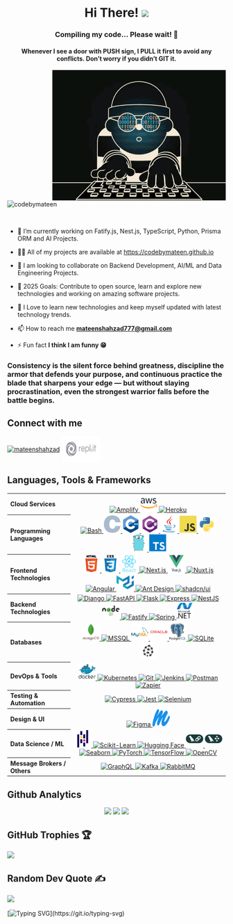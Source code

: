 <h1 align="center">Hi There! <img src="https://em-content.zobj.net/source/microsoft-teams/363/waving-hand_1f44b.png" width="40px"></h1>
<h3 align="center">Compiling my code... Please wait! 👀</h3>
<h4 align="center">Whenever I see a door with PUSH sign, I PULL it first to avoid any conflicts.  
Don’t worry if you didn’t GIT it.
</h4>
<!-- <img align="right" alt="Coding" width="400" src="https://media.tenor.com/rePDfDWO3XoAAAAd/hacking.gif"> -->
<img align="right" alt="Coding" width="400" src="https://raw.githubusercontent.com/CodeByMateen/CodeByMateen/main/images/hacking.gif">

<p align="left"> <img src="https://komarev.com/ghpvc/?username=codebymateen&label=Profile%20views&color=0e75b6&style=flat" alt="codebymateen" /> </p>

<p align="left"> <a href="https://twitter.com/" target="blank"><img src="https://img.shields.io/twitter/follow/?logo=twitter&style=for-the-badge" alt="" /></a> </p>

- 🔭 I’m currently working on Fatify.js, Nest.js, TypeScript, Python, Prisma ORM and AI Projects.

- 👨‍💻 All of my projects are available at <a href="https://codebymateen.github.io" target="_blank">https://codebymateen.github.io</a>

- 👯 I am looking to collaborate on Backend Development, AI/ML and Data Engineering Projects.

- 🥅 2025 Goals: Contribute to open source, learn and explore new technologies and working on amazing software projects.

- 📢 I Love to learn new technologies and keep myself updated with latest technology trends.

- 📫 How to reach me **mateenshahzad777@gmail.com**

- ⚡ Fun fact **I think I am funny 😁**

### Consistency is the silent force behind greatness, discipline the armor that defends your purpose, and continuous practice the blade that sharpens your edge — but without slaying procrastination, even the strongest warrior falls before the battle begins.

## Connect with me

<span align="left">
<a href="https://linkedin.com/in/mateenshahzad" target="blank"><img align="center" src="https://raw.githubusercontent.com/rahuldkjain/github-profile-readme-generator/master/src/images/icons/Social/linked-in-alt.svg" alt="mateenshahzad" height="30" width="40" /></a>
</span>
<span align="left">
<a href="https://replit.com/@CodeWithMateen" target="blank"><img align="center" src="https://raw.githubusercontent.com/CodeByMateen/CodeByMateen/main/images/replit.svg" alt="mateenshahzad" height="60" width="90" /></a>
</span>

## Languages, Tools & Frameworks

<table>
  <tr>
    <th align="left">Cloud Services</th>
    <td align="center">
      <div>
        <a href="https://aws.amazon.com/amplify/" target="_blank" rel="noreferrer" title="Amplify">
          <img src="https://docs.amplify.aws/assets/logo-dark.svg" alt="Amplify" width="40" height="40"/>
        </a>
        <a href="https://aws.amazon.com" target="_blank" rel="noreferrer" title="AWS">
          <img src="https://raw.githubusercontent.com/devicons/devicon/master/icons/amazonwebservices/amazonwebservices-original-wordmark.svg" alt="AWS" width="40" height="40"/>
        </a>
        <a href="https://heroku.com" target="_blank" rel="noreferrer" title="Heroku">
          <img src="https://www.vectorlogo.zone/logos/heroku/heroku-icon.svg" alt="Heroku" width="40" height="40"/>
        </a>
      </div>
    </td>
  </tr>
  <tr>
    <th align="left">Programming Languages</th>
    <td align="center">
      <div>
        <a href="https://www.gnu.org/software/bash/" target="_blank" rel="noreferrer" title="Bash">
          <img src="https://www.vectorlogo.zone/logos/gnu_bash/gnu_bash-icon.svg" alt="Bash" width="40" height="40"/>
        </a>
        <a href="https://www.cprogramming.com/" target="_blank" rel="noreferrer" title="C">
          <img src="https://raw.githubusercontent.com/devicons/devicon/master/icons/c/c-original.svg" alt="C" width="40" height="40"/>
        </a>
        <a href="https://www.w3schools.com/cpp/" target="_blank" rel="noreferrer" title="C++">
          <img src="https://raw.githubusercontent.com/devicons/devicon/master/icons/cplusplus/cplusplus-original.svg" alt="C++" width="40" height="40"/>
        </a>
        <a href="https://www.w3schools.com/cs/" target="_blank" rel="noreferrer" title="C#">
          <img src="https://raw.githubusercontent.com/devicons/devicon/master/icons/csharp/csharp-original.svg" alt="C#" width="40" height="40"/>
        </a>
        <a href="https://www.java.com" target="_blank" rel="noreferrer" title="Java">
          <img src="https://raw.githubusercontent.com/devicons/devicon/master/icons/java/java-original.svg" alt="Java" width="40" height="40"/>
        </a>
        <a href="https://developer.mozilla.org/en-US/docs/Web/JavaScript" target="_blank" rel="noreferrer" title="JavaScript">
          <img src="https://raw.githubusercontent.com/devicons/devicon/master/icons/javascript/javascript-original.svg" alt="JavaScript" width="40" height="40"/>
        </a>
        <a href="https://www.python.org" target="_blank" rel="noreferrer" title="Python">
          <img src="https://raw.githubusercontent.com/devicons/devicon/master/icons/python/python-original.svg" alt="Python" width="40" height="40"/>
        </a>
        <a href="https://golang.org" target="_blank" rel="noreferrer" title="Go">
          <img src="https://raw.githubusercontent.com/devicons/devicon/master/icons/go/go-original.svg" alt="Go" width="40" height="40"/>
        </a>
        <a href="https://www.typescriptlang.org/" target="_blank" rel="noreferrer" title="TypeScript">
          <img src="https://raw.githubusercontent.com/devicons/devicon/master/icons/typescript/typescript-original.svg" alt="TypeScript" width="40" height="40"/>
        </a>
      </div>
    </td>
  </tr>
  <tr>
    <th align="left">Frontend Technologies</th>
    <td align="center">
      <div>
        <a href="https://www.w3.org/html/" target="_blank" rel="noreferrer" title="HTML5">
          <img src="https://raw.githubusercontent.com/devicons/devicon/master/icons/html5/html5-original-wordmark.svg" alt="HTML5" width="40" height="40"/>
        </a>
        <a href="https://www.w3schools.com/css/" target="_blank" rel="noreferrer" title="CSS3">
          <img src="https://raw.githubusercontent.com/devicons/devicon/master/icons/css3/css3-original-wordmark.svg" alt="CSS3" width="40" height="40"/>
        </a>
        <a href="https://reactjs.org/" target="_blank" rel="noreferrer" title="React">
          <img src="https://raw.githubusercontent.com/devicons/devicon/master/icons/react/react-original-wordmark.svg" alt="React" width="40" height="40"/>
        </a>
        <a href="https://nextjs.org/" target="_blank" rel="noreferrer" title="Next.js">
          <img src="https://cdn.worldvectorlogo.com/logos/nextjs-2.svg" alt="Next.js" width="40" height="40"/>
        </a>
        <a href="https://vuejs.org/" target="_blank" rel="noreferrer" title="Vue.js">
          <img src="https://raw.githubusercontent.com/devicons/devicon/master/icons/vuejs/vuejs-original-wordmark.svg" alt="Vue.js" width="40" height="40"/>
        </a>
        <a href="https://nuxt.com/" target="_blank" rel="noreferrer" title="Nuxt.js">
          <img src="https://www.vectorlogo.zone/logos/nuxtjs/nuxtjs-icon.svg" alt="Nuxt.js" width="40" height="40"/>
        </a>
        <a href="https://angular.io" target="_blank" rel="noreferrer" title="Angular">
          <img src="https://angular.io/assets/images/logos/angular/angular.svg" alt="Angular" width="40" height="40"/>
        </a>
        <a href="https://mui.com/" target="_blank" rel="noreferrer" title="Material-UI">
          <img src="https://raw.githubusercontent.com/devicons/devicon/master/icons/materialui/materialui-original.svg" alt="Material-UI" width="40" height="40"/>
        </a>
        <a href="https://ant.design/" target="_blank" rel="noreferrer" title="Ant Design">
          <img src="https://gw.alipayobjects.com/zos/rmsportal/KDpgvguMpGfqaHPjicRK.svg" alt="Ant Design" width="40" height="40"/>
        </a>
        <a href="https://ui.shadcn.com/" target="_blank" rel="noreferrer" title="shadcn/ui">
          <img src="https://avatars.githubusercontent.com/u/124599?s=200&v=4" alt="shadcn/ui" width="40" height="40"/>
        </a>
      </div>
    </td>
  </tr>
  <tr>
    <th align="left">Backend Technologies</th>
    <td align="center">
      <div>
        <a href="https://www.djangoproject.com/" target="_blank" rel="noreferrer" title="Django">
          <img src="https://cdn.worldvectorlogo.com/logos/django.svg" alt="Django" width="40" height="40"/>
        </a>
        <a href="https://fastapi.tiangolo.com/" target="_blank" rel="noreferrer" title="FastAPI">
          <img src="https://fastapi.tiangolo.com/img/icon-white.svg" alt="FastAPI" width="40" height="40"/>
        </a>
        <a href="https://flask.palletsprojects.com/" target="_blank" rel="noreferrer" title="Flask">
          <img src="https://cdn.jsdelivr.net/gh/devicons/devicon/icons/flask/flask-original.svg" alt="Flask" width="40" height="40"/>
        </a>
        <a href="https://expressjs.com" target="_blank" rel="noreferrer" title="Express">
          <img src="https://cdn.jsdelivr.net/gh/devicons/devicon/icons/express/express-original.svg" alt="Express" width="40" height="40"/>
        </a>
        <a href="https://nestjs.com/" target="_blank" rel="noreferrer" title="NestJS">
          <img src="https://nestjs.com/img/logo-small.svg" alt="NestJS" width="40" height="40"/>
        </a>
        <a href="https://nodejs.org" target="_blank" rel="noreferrer" title="Node.js">
          <img src="https://raw.githubusercontent.com/devicons/devicon/master/icons/nodejs/nodejs-original-wordmark.svg" alt="NodeJS" width="40" height="40"/>
        </a>
        <a href="https://www.fastify.io/" target="_blank" rel="noreferrer" title="Fastify">
          <img src="https://www.vectorlogo.zone/logos/fastifyio/fastifyio-icon.svg" alt="Fastify" width="40" height="40"/>
        </a>
        <a href="https://spring.io/" target="_blank" rel="noreferrer" title="Spring">
          <img src="https://www.vectorlogo.zone/logos/springio/springio-icon.svg" alt="Spring" width="40" height="40"/>
        </a>
        <a href="https://dotnet.microsoft.com/" target="_blank" rel="noreferrer" title=".NET">
          <img src="https://raw.githubusercontent.com/devicons/devicon/master/icons/dot-net/dot-net-original-wordmark.svg" alt=".NET" width="40" height="40"/>
        </a>
      </div>
    </td>
  </tr>
  <tr>
    <th align="left">Databases</th>
    <td align="center">
      <div>
        <a href="https://www.mongodb.com/" target="_blank" rel="noreferrer" title="MongoDB">
          <img src="https://raw.githubusercontent.com/devicons/devicon/master/icons/mongodb/mongodb-original-wordmark.svg" alt="MongoDB" width="40" height="40"/>
        </a>
        <a href="https://www.microsoft.com/en-us/sql-server" target="_blank" rel="noreferrer" title="Microsoft SQL Server">
          <img src="https://www.svgrepo.com/show/303229/microsoft-sql-server-logo.svg" alt="MSSQL" width="40" height="40"/>
        </a>
        <a href="https://www.mysql.com/" target="_blank" rel="noreferrer" title="MySQL">
          <img src="https://raw.githubusercontent.com/devicons/devicon/master/icons/mysql/mysql-original-wordmark.svg" alt="MySQL" width="40" height="40"/>
        </a>
        <a href="https://www.oracle.com/" target="_blank" rel="noreferrer" title="Oracle">
          <img src="https://raw.githubusercontent.com/devicons/devicon/master/icons/oracle/oracle-original.svg" alt="Oracle" width="40" height="40"/>
        </a>
        <a href="https://www.postgresql.org" target="_blank" rel="noreferrer" title="PostgreSQL">
          <img src="https://raw.githubusercontent.com/devicons/devicon/master/icons/postgresql/postgresql-original-wordmark.svg" alt="PostgreSQL" width="40" height="40"/>
        </a>
        <a href="https://www.sqlite.org/" target="_blank" rel="noreferrer" title="SQLite">
          <img src="https://www.vectorlogo.zone/logos/sqlite/sqlite-icon.svg" alt="SQLite" width="40" height="40"/>
        </a>
        <a href="https://www.pinecone.io/" target="_blank" rel="noreferrer" title="Pinecone">
          <img src="https://raw.githubusercontent.com/CodeByMateen/CodeByMateen/main/images/pinecone.png" alt="Pinecone" width="40" height="40"/>
        </a>
      </div>
    </td>
  </tr>
  <tr>
    <th align="left">DevOps & Tools</th>
    <td align="center">
      <div>
        <a href="https://www.docker.com/" target="_blank" rel="noreferrer" title="Docker">
          <img src="https://raw.githubusercontent.com/devicons/devicon/master/icons/docker/docker-original-wordmark.svg" alt="Docker" width="40" height="40"/>
        </a>
        <a href="https://kubernetes.io" target="_blank" rel="noreferrer" title="Kubernetes">
          <img src="https://www.vectorlogo.zone/logos/kubernetes/kubernetes-icon.svg" alt="Kubernetes" width="40" height="40"/>
        </a>
        <a href="https://git-scm.com/" target="_blank" rel="noreferrer" title="Git">
          <img src="https://www.vectorlogo.zone/logos/git-scm/git-scm-icon.svg" alt="Git" width="40" height="40"/>
        </a>
        <a href="https://www.jenkins.io" target="_blank" rel="noreferrer" title="Jenkins">
          <img src="https://www.vectorlogo.zone/logos/jenkins/jenkins-icon.svg" alt="Jenkins" width="40" height="40"/>
        </a>
        <a href="https://postman.com" target="_blank" rel="noreferrer" title="Postman">
          <img src="https://www.vectorlogo.zone/logos/getpostman/getpostman-icon.svg" alt="Postman" width="40" height="40"/>
        </a>
        <a href="https://zapier.com" target="_blank" rel="noreferrer" title="Zapier">
          <img src="https://www.vectorlogo.zone/logos/zapier/zapier-icon.svg" alt="Zapier" width="40" height="40"/>
        </a>
      </div>
    </td>
  </tr>
  <tr>
    <th align="left">Testing & Automation</th>
    <td align="center">
      <div>
        <a href="https://www.cypress.io" target="_blank" rel="noreferrer" title="Cypress">
          <img src="https://raw.githubusercontent.com/simple-icons/simple-icons/6e46ec1fc23b60c8fd0d2f2ff46db82e16dbd75f/icons/cypress.svg" alt="Cypress" width="40" height="40"/>
        </a>
        <a href="https://jestjs.io" target="_blank" rel="noreferrer" title="Jest">
          <img src="https://www.vectorlogo.zone/logos/jestjsio/jestjsio-icon.svg" alt="Jest" width="40" height="40"/>
        </a>
        <a href="https://www.selenium.dev" target="_blank" rel="noreferrer" title="Selenium">
          <img src="https://raw.githubusercontent.com/detain/svg-logos/780f25886640cef088af994181646db2f6b1a3f8/svg/selenium-logo.svg" alt="Selenium" width="40" height="40"/>
        </a>
      </div>
    </td>
  </tr>
  <tr>
    <th align="left">Design & UI</th>
    <td align="center">
      <div>
        <a href="https://www.figma.com/" target="_blank" rel="noreferrer" title="Figma">
          <img src="https://www.vectorlogo.zone/logos/figma/figma-icon.svg" alt="Figma" width="40" height="40"/>
        </a>
        <a href="https://marvelapp.com/" target="_blank" rel="noreferrer" title="Marvel">
          <img src="https://raw.githubusercontent.com/CodeByMateen/CodeByMateen/main/images/marvel_logo.png" alt="Marvel" width="40" height="40"/>
        </a>
      </div>
    </td>
  </tr>
  <tr>
    <th align="left">Data Science / ML</th>
    <td align="center">
      <div>
        <a href="https://pandas.pydata.org/" target="_blank" rel="noreferrer" title="Pandas">
          <img src="https://raw.githubusercontent.com/devicons/devicon/2ae2a900d2f041da66e950e4d48052658d850630/icons/pandas/pandas-original.svg" alt="Pandas" width="40" height="40"/>
        </a>
        <a href="https://scikit-learn.org/" target="_blank" rel="noreferrer" title="Scikit-Learn">
          <img src="https://upload.wikimedia.org/wikipedia/commons/0/05/Scikit_learn_logo_small.svg" alt="Scikit-Learn" width="40" height="40"/>
        </a>
        <a href="https://huggingface.co/" target="_blank" rel="noreferrer" title="Hugging Face">
          <img src="https://huggingface.co/front/assets/huggingface_logo-noborder.svg" alt="Hugging Face" width="40" height="40"/>
        </a>
        <a href="https://langchain.com/" target="_blank" rel="noreferrer" title="LangChain">
          <img src="https://raw.githubusercontent.com/CodeByMateen/CodeByMateen/main/images/langchain.png" alt="LangChain" width="40" height="40"/>
        </a>
        <a href="https://github.com/langchain-ai/langgraph" target="_blank" rel="noreferrer" title="LangGraph">
          <img src="https://raw.githubusercontent.com/CodeByMateen/CodeByMateen/main/images/langgraph.png" alt="LangGraph" width="40" height="40"/>
        </a>
        <a href="https://seaborn.pydata.org/" target="_blank" rel="noreferrer" title="Seaborn">
          <img src="https://seaborn.pydata.org/_images/logo-mark-lightbg.svg" alt="Seaborn" width="40" height="40"/>
        </a>
        <a href="https://pytorch.org/" target="_blank" rel="noreferrer" title="PyTorch">
          <img src="https://www.vectorlogo.zone/logos/pytorch/pytorch-icon.svg" alt="PyTorch" width="40" height="40"/>
        </a>
        <a href="https://www.tensorflow.org" target="_blank" rel="noreferrer" title="TensorFlow">
          <img src="https://www.vectorlogo.zone/logos/tensorflow/tensorflow-icon.svg" alt="TensorFlow" width="40" height="40"/>
        </a>
        <a href="https://opencv.org/" target="_blank" rel="noreferrer" title="OpenCV">
          <img src="https://www.vectorlogo.zone/logos/opencv/opencv-icon.svg" alt="OpenCV" width="40" height="40"/>
        </a>
      </div>
    </td>
  </tr>
  <tr>
    <th align="left">Message Brokers / Others</th>
    <td align="center">
      <div>
        <a href="https://graphql.org" target="_blank" rel="noreferrer" title="GraphQL">
          <img src="https://www.vectorlogo.zone/logos/graphql/graphql-icon.svg" alt="GraphQL" width="40" height="40"/>
        </a>
        <a href="https://kafka.apache.org/" target="_blank" rel="noreferrer" title="Apache Kafka">
          <img src="https://www.vectorlogo.zone/logos/apache_kafka/apache_kafka-icon.svg" alt="Kafka" width="40" height="40"/>
        </a>
        <a href="https://www.rabbitmq.com" target="_blank" rel="noreferrer" title="RabbitMQ">
          <img src="https://www.vectorlogo.zone/logos/rabbitmq/rabbitmq-icon.svg" alt="RabbitMQ" width="40" height="40"/>
        </a>
      </div>
    </td>
  </tr>
</table>

## Github Analytics

<p align="center">
	<img height="180em" src="https://github-readme-stats-eight-theta.vercel.app/api/top-langs/?username=codebymateen&layout=compact&langs_count=8&theme=algolia"/>
	<img height="180em" src="https://github-readme-stats.vercel.app/api?username=codebymateen&show_icons=true&theme=algolia&include_all_commits=true&count_private=true"/>
	<img width="60%" src="https://github-readme-streak-stats.herokuapp.com/?user=codebymateen&show_icons=true&locale=en&layout=demo&theme=algolia"/>
</p>

## GitHub Trophies 🏆

![](https://github-profile-trophy.vercel.app/?username=codebymateen&theme=algolia&no-frame=false&no-bg=true&margin-w=4)

## Random Dev Quote ✍

![](https://quotes-github-readme.vercel.app/api?type=horizontal&theme=tokyonight)

[![Typing SVG](https://readme-typing-svg.herokuapp.com?font=firacode&color=%2300BFFF&size=28&duration=3500&center=true&vCenter=true&lines=Glad+to+see+you+here!;Thanks+for+visiting!)](https://git.io/typing-svg)
